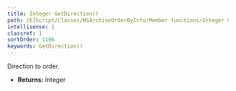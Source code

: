 ```yaml
---
title: Integer GetDirection()
path: /EJScript/Classes/NSArchiveOrderByInfo/Member functions/Integer GetDirection()
intellisense: 1
classref: 1
sortOrder: 1196
keywords: GetDirection()
---
```



Direction to order.



* **Returns:** Integer


